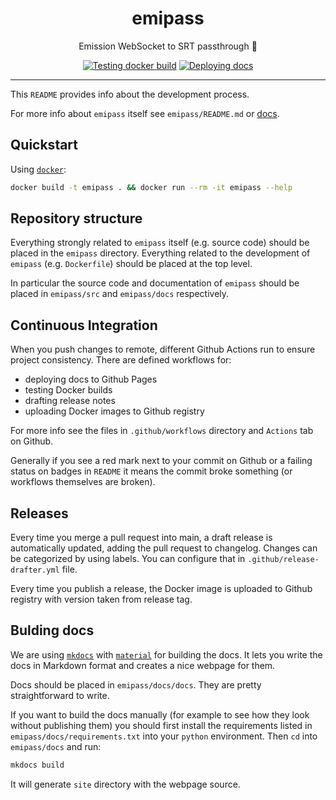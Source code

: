 <h1 align="center">emipass</h1>

<div align="center">

Emission WebSocket to SRT passthrough 💨

[![Testing docker build](https://github.com/radio-aktywne/emipass/actions/workflows/docker-build.yml/badge.svg)](https://github.com/radio-aktywne/emipass/actions/workflows/docker-build.yml)
[![Deploying docs](https://github.com/radio-aktywne/emipass/actions/workflows/docs.yml/badge.svg)](https://github.com/radio-aktywne/emipass/actions/workflows/docs.yml)

</div>

---

This `README` provides info about the development process.

For more info about `emipass` itself see `emipass/README.md` or [docs](https://radio-aktywne.github.io/emipass).

## Quickstart

Using [`docker`](https://docs.docker.com/get-docker/):

```sh
docker build -t emipass . && docker run --rm -it emipass --help
```

## Repository structure

Everything strongly related to `emipass` itself (e.g. source code) should be placed in the `emipass` directory.
Everything related to the development of `emipass` (e.g. `Dockerfile`) should be placed at the top level.

In particular the source code and documentation of `emipass` should be placed in `emipass/src` and `emipass/docs` respectively.

## Continuous Integration

When you push changes to remote, different Github Actions run to ensure project consistency.
There are defined workflows for:

- deploying docs to Github Pages
- testing Docker builds
- drafting release notes
- uploading Docker images to Github registry

For more info see the files in `.github/workflows` directory and `Actions` tab on Github.

Generally if you see a red mark next to your commit on Github or a failing status on badges in `README` it means the commit broke something (or workflows themselves are broken).

## Releases

Every time you merge a pull request into main, a draft release is automatically updated, adding the pull request to changelog.
Changes can be categorized by using labels. You can configure that in `.github/release-drafter.yml` file.

Every time you publish a release, the Docker image is uploaded to Github registry with version taken from release tag.

## Bulding docs

We are using [`mkdocs`](https://www.mkdocs.org) with [`material`](https://squidfunk.github.io/mkdocs-material) for building the docs.
It lets you write the docs in Markdown format and creates a nice webpage for them.

Docs should be placed in `emipass/docs/docs`.
They are pretty straightforward to write.

If you want to build the docs manually (for example to see how they look without publishing them)
you should first install the requirements listed in `emipass/docs/requirements.txt` into your `python` environment.
Then `cd` into `emipass/docs` and run:

```sh
mkdocs build
```

It will generate `site` directory with the webpage source.
